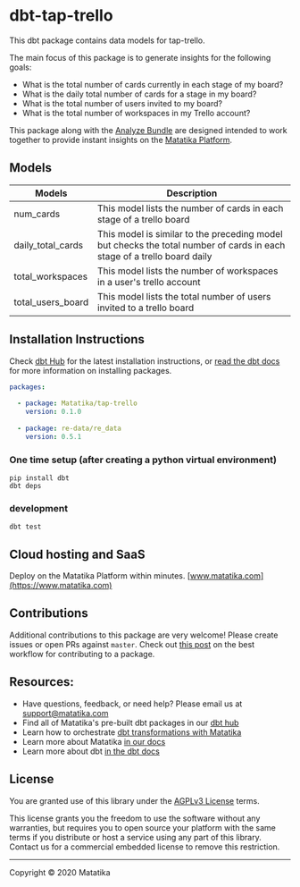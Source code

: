 # dbt-tap-trello
This dbt package contains data models for tap-trello.

The main focus of this package is to generate insights for the following goals:  

-  What is the total number of cards currently in each stage of my board?
-  What is the daily total number of cards for a stage in my board?
-  What is the total number of users invited to my board?
-  What is the total number of workspaces in my Trello account?

This package along with the [Analyze Bundle](..................) are designed intended to work together to provide instant insights on the [Matatika Platform](https://www.matatika.com/).


## Models   

| Models | Description |  
|--------|-------------|  
| num_cards | This model lists the number of cards in each stage of a trello board | 
| daily_total_cards | This model is similar to the preceding model but checks the total number of cards in each stage of a trello board daily |  
| total_workspaces | This model lists the number of workspaces in a user's trello account |  
| total_users_board | This model lists the total number of users invited to a trello board | 


## Installation Instructions  

Check [dbt Hub](https://hub.getdbt.com/) for the latest installation instructions, or [read the dbt docs](https://docs.getdbt.com/docs/package-management) for more information on installing packages.  

```yaml
packages:
  
  - package: Matatika/tap-trello
    version: 0.1.0
  
  - package: re-data/re_data
    version: 0.5.1
```

### One time setup (after creating a python virtual environment)

```
pip install dbt
dbt deps
```
    
### development

```
dbt test
```

## Cloud hosting and SaaS
Deploy on the Matatika Platform within minutes. [www.matatika.com](https://www.matatika.com)

## Contributions

Additional contributions to this package are very welcome! Please create issues
or open PRs against `master`. Check out 
[this post](https://discourse.getdbt.com/t/contributing-to-a-dbt-package/657) 
on the best workflow for contributing to a package.

## Resources:
- Have questions, feedback, or need help? Please email us at support@matatika.com
- Find all of Matatika's pre-built dbt packages in our [dbt hub](https://hub.getdbt.com/Matatika/)
- Learn how to orchestrate [dbt transformations with Matatika](https://www.matatika.com/docs/getting-started/)
- Learn more about Matatika [in our docs](https://www.matatika.com/docs/introduction)
- Learn more about dbt [in the dbt docs](https://docs.getdbt.com/docs/introduction)

## License
You are granted use of this library under the [AGPLv3 License](https://github.com/Matatika/dbt-tap-solarvista/blob/master/LICENSE) terms.

This license grants you the freedom to use the software without any warranties, but requires you to open source your platform with the same terms if you distribute or host a service using any part of this library.  Contact us for a commercial embedded license to remove this restriction.

---

Copyright &copy; 2020 Matatika


